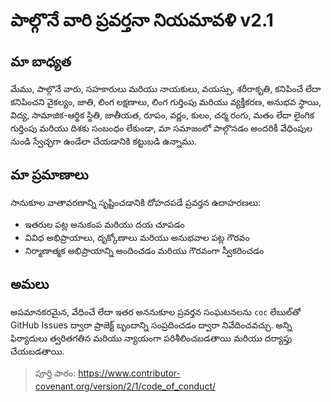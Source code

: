 
# పాల్గొనే వారి ప్రవర్తనా నియమావళి v2.1

## మా బాధ్యత
మేము, పాల్గొనే వారు, సహకారులు మరియు నాయకులు, వయస్సు, శరీరాకృతి, కనిపించే లేదా కనిపించని వైకల్యం, జాతి, లింగ లక్షణాలు, లింగ గుర్తింపు మరియు వ్యక్తీకరణ, అనుభవ స్థాయి, విద్య, సామాజిక-ఆర్థిక స్థితి, జాతీయత, రూపం, వర్ణం, కులం, చర్మ రంగు, మతం లేదా లైంగిక గుర్తింపు మరియు దిశకు సంబంధం లేకుండా, మా సమాజంలో పాల్గొనడం అందరికీ వేధింపుల నుండి స్వేచ్ఛగా ఉండేలా చేయడానికి కట్టుబడి ఉన్నాము.

## మా ప్రమాణాలు
సానుకూల వాతావరణాన్ని సృష్టించడానికి దోహదపడే ప్రవర్తన ఉదాహరణలు:
- ఇతరుల పట్ల అనుకంప మరియు దయ చూపడం
- వివిధ అభిప్రాయాలు, దృక్కోణాలు మరియు అనుభవాల పట్ల గౌరవం
- నిర్మాణాత్మక అభిప్రాయాన్ని అందించడం మరియు గౌరవంగా స్వీకరించడం

## అమలు
అపమానకరమైన, వేధించే లేదా ఇతర అననుకూల ప్రవర్తన సంఘటనలను `coc` లేబుల్‌తో GitHub Issues ద్వారా ప్రాజెక్ట్ బృందాన్ని సంప్రదించడం ద్వారా నివేదించవచ్చు. అన్ని ఫిర్యాదులు త్వరితగతిన మరియు న్యాయంగా పరిశీలించబడతాయి మరియు దర్యాప్తు చేయబడతాయి.

> పూర్తి పాఠం: https://www.contributor-covenant.org/version/2/1/code_of_conduct/
